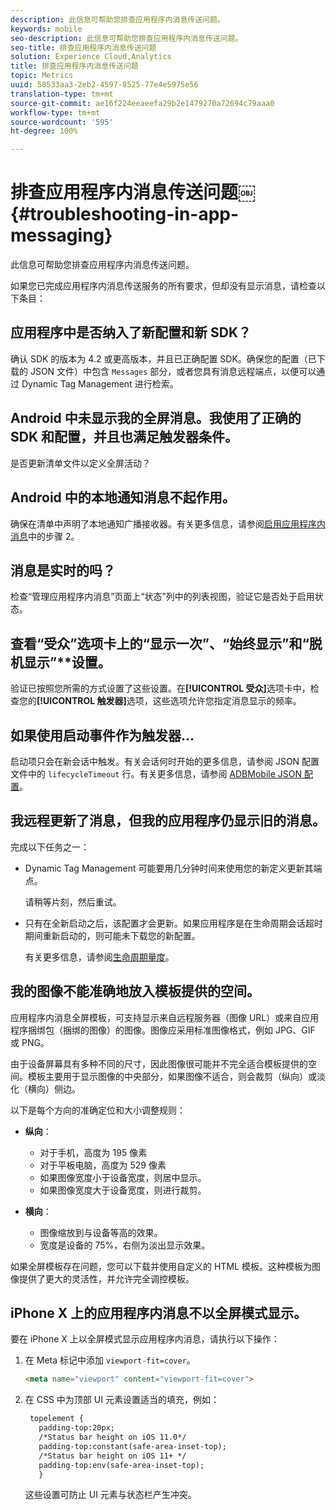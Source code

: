 ```yaml
---
description: 此信息可帮助您排查应用程序内消息传送问题。
keywords: mobile
seo-description: 此信息可帮助您排查应用程序内消息传送问题。
seo-title: 排查应用程序内消息传送问题
solution: Experience Cloud,Analytics
title: 排查应用程序内消息传送问题
topic: Metrics
uuid: 58533aa3-2eb2-4597-8525-77e4e5975e56
translation-type: tm+mt
source-git-commit: ae16f224eeaeefa29b2e1479270a72694c79aaa0
workflow-type: tm+mt
source-wordcount: '595'
ht-degree: 100%

---
```



# 排查应用程序内消息传送问题￼{#troubleshooting-in-app-messaging}

此信息可帮助您排查应用程序内消息传送问题。

如果您已完成应用程序内消息传送服务的所有要求，但却没有显示消息，请检查以下条目：

## 应用程序中是否纳入了新配置和新 SDK？

确认 SDK 的版本为 4.2 或更高版本，并且已正确配置 SDK。确保您的配置（已下载的 JSON 文件）中包含 `Messages` 部分，或者您具有消息远程端点，以便可以通过 Dynamic Tag Management 进行检索。

## Android 中未显示我的全屏消息。我使用了正确的 SDK 和配置，并且也满足触发器条件。

是否更新清单文件以定义全屏活动？

## Android 中的本地通知消息不起作用。

确保在清单中声明了本地通知广播接收器。有关更多信息，请参阅[启用应用程序内消息](/help/android/messaging-main/messaging/messaging.md)中的步骤 2。

## 消息是实时的吗？

检查“管理应用程序内消息”页面上“状态”列中的列表视图，验证它是否处于启用状态。

## 查看“受众”选项卡上的“显示一次”**、“始终显示”**&#x200B;和“脱机显示”**&#x200B;设置。

验证已按照您所需的方式设置了这些设置。在&#x200B;**[!UICONTROL 受众]**&#x200B;选项卡中，检查您的&#x200B;**[!UICONTROL 触发器]**&#x200B;选项，这些选项允许您指定消息显示的频率。

## 如果使用启动事件作为触发器...

启动项只会在新会话中触发。有关会话何时开始的更多信息，请参阅 JSON 配置文件中的 `lifecycleTimeout` 行。有关更多信息，请参阅 [ADBMobile JSON 配置](/help/ios/configuration/json-config/json-config.md)。

## 我远程更新了消息，但我的应用程序仍显示旧的消息。

完成以下任务之一：

* Dynamic Tag Management 可能要用几分钟时间来使用您的新定义更新其端点。

   请稍等片刻，然后重试。

* 只有在全新启动之后，该配置才会更新。如果应用程序是在生命周期会话超时期间重新启动的，则可能未下载您的新配置。

   有关更多信息，请参阅[生命周期量度](/help/ios/metrics.md)。

## 我的图像不能准确地放入模板提供的空间。

应用程序内消息全屏模板，可支持显示来自远程服务器（图像 URL）或来自应用程序捆绑包（捆绑的图像）的图像。图像应采用标准图像格式，例如 JPG、GIF 或 PNG。

由于设备屏幕具有多种不同的尺寸，因此图像很可能并不完全适合模板提供的空间。模板主要用于显示图像的中央部分，如果图像不适合，则会裁剪（纵向）或淡化（横向）侧边。

以下是每个方向的准确定位和大小调整规则：

* **纵向**：
   * 对于手机，高度为 195 像素
   * 对于平板电脑，高度为 529 像素
   * 如果图像宽度小于设备宽度，则居中显示。
   * 如果图像宽度大于设备宽度，则进行裁剪。

* **横向**：
   * 图像缩放到与设备等高的效果。
   * 宽度是设备的 75%，右侧为淡出显示效果。

如果全屏模板存在问题，您可以下载并使用自定义的 HTML 模板。这种模板为图像提供了更大的灵活性，并允许完全调控模板。

## iPhone X 上的应用程序内消息不以全屏模式显示。

要在 iPhone X 上以全屏模式显示应用程序内消息，请执行以下操作：

1. 在 Meta 标记中添加 `viewport-fit=cover`。

   ```html
   <meta name="viewport" content="viewport-fit=cover">
   ```

1. 在 CSS 中为顶部 UI 元素设置适当的填充，例如：

   ```html
    topelement {
      padding-top:20px;
      /*Status bar height on iOS 11.0*/
      padding-top:constant(safe-area-inset-top);
      /*Status bar height on iOS 11+ */
      padding-top:env(safe-area-inset-top);
      } 
   ```

   这些设置可防止 UI 元素与状态栏产生冲突。
